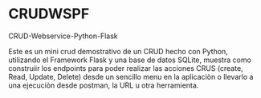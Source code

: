 # CRUDWSPF
CRUD-Webservice-Python-Flask

Este es un mini crud demostrativo de un CRUD hecho con Python, utilizando el Framework Flask y una base de datos SQLite, muestra como construiir los endpoints para poder realizar las acciones CRUS (create, Read, Update, Delete) desde un sencillo menu en la aplicaciòn o llevarlo a una ejecuciòn desde postman, la URL u otra herramienta.
